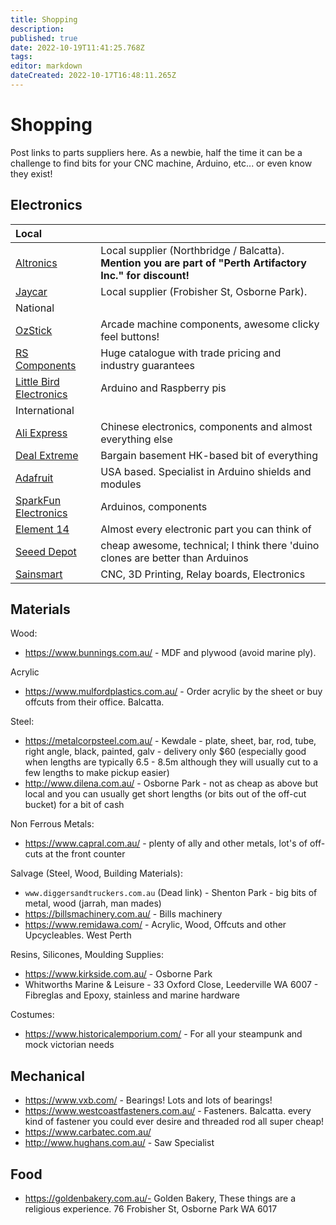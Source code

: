 ```yaml
---
title: Shopping
description: 
published: true
date: 2022-10-19T11:41:25.768Z
tags: 
editor: markdown
dateCreated: 2022-10-17T16:48:11.265Z
---
```


# Shopping

Post links to parts suppliers here. As a newbie, half the time it can be a challenge to find bits for your CNC machine, Arduino, etc... or even know they exist!

## Electronics

| Local                                                             |                                                                                                             |
|:------------------------------------------------------------------|-------------------------------------------------------------------------------------------------------------|
| [Altronics](https://www.altronics.com.au/)                        | Local supplier (Northbridge / Balcatta). **Mention you are part of "Perth Artifactory Inc." for discount!** |
| [Jaycar](https://www.jaycar.com.au/)                              | Local supplier (Frobisher St, Osborne Park).                                                                |
| National                                                          |                                                                                                             |
| [OzStick](https://www.ozstick.com.au/)                            | Arcade machine components, awesome clicky feel buttons!                                                     |
| [RS Components](https://au.rs-online.com/web/)                    | Huge catalogue with trade pricing and industry guarantees                                                   |
| [Little Bird Electronics](https://www.littlebirdelectronics.com/) | Arduino and Raspberry pis                                                                                   |
| International                                                     |                                                                                                             |
| [Ali Express](https://www.aliexpress.com/)                        | Chinese electronics, components and almost everything else                                                  |
| [Deal Extreme](https://www.dealextreme.com/)                      | Bargain basement HK-based bit of everything                                                                 |
| [Adafruit](https://www.adafruit.com/)                             | USA based. Specialist in Arduino shields and modules                                                        |
| [SparkFun Electronics](https://www.sparkfun.com/)                 | Arduinos, components                                                                                        |
| [Element 14](https://au.element14.com/)                           | Almost every electronic part you can think of                                                               |
| [Seeed Depot](https://www.seeedstudio.com/depot/)                 | cheap awesome, technical; I think there 'duino clones are better than Arduinos                              |
| [Sainsmart](https://www.sainsmart.com/)                           | CNC, 3D Printing, Relay boards, Electronics                                                                 |

## Materials

Wood:

-   <https://www.bunnings.com.au/> - MDF and plywood (avoid marine ply).

Acrylic

-   <https://www.mulfordplastics.com.au/> - Order acrylic by the sheet or buy offcuts from their office. Balcatta.

Steel:

-   <https://metalcorpsteel.com.au/> - Kewdale - plate, sheet, bar, rod, tube, right angle, black, painted, galv - delivery only \$60 (especially good when lengths are typically 6.5 - 8.5m although they will usually cut to a few lengths to make pickup easier)
-   <http://www.dilena.com.au/> - Osborne Park - not as cheap as above but local and you can usually get short lengths (or bits out of the off-cut bucket) for a bit of cash

Non Ferrous Metals:

-   <https://www.capral.com.au/> - plenty of ally and other metals, lot's of off-cuts at the front counter

Salvage (Steel, Wood, Building Materials):

-   `www.diggersandtruckers.com.au` (Dead link) - Shenton Park - big bits of metal, wood (jarrah, man mades)
-   <https://billsmachinery.com.au/> - Bills machinery
-   <https://www.remidawa.com/> - Acrylic, Wood, Offcuts and other Upcycleables. West Perth

Resins, Silicones, Moulding Supplies:

-   <https://www.kirkside.com.au/> - Osborne Park
-   Whitworths Marine & Leisure - 33 Oxford Close, Leederville WA 6007 - Fibreglas and Epoxy, stainless and marine hardware

Costumes:

-   <https://www.historicalemporium.com/> - For all your steampunk and mock victorian needs

## Mechanical

-   <https://www.vxb.com/> - Bearings! Lots and lots of bearings!
-   <https://www.westcoastfasteners.com.au/> - Fasteners. Balcatta. every kind of fastener you could ever desire and threaded rod all super cheap!
-   <https://www.carbatec.com.au/>
-   <http://www.hughans.com.au/> - Saw Specialist

## Food

-   https://goldenbakery.com.au/- Golden Bakery, These things are a religious experience. 76 Frobisher St, Osborne Park WA 6017
